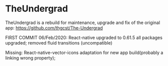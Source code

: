 # TheUndergrad
TheUndergrad is a rebuild for maintenance, upgrade and fix of the original app: https://github.com/thgcst/The-Undergrad

FIRST COMMIT 06/Feb/2020:
  React-native upgraded to 0.61.5
  all packages upgraded;
  removed fluid transitions (uncompatible)

Missing:
  React-native-vector-icons adaptation for new app build(probably a linking wrong property);
